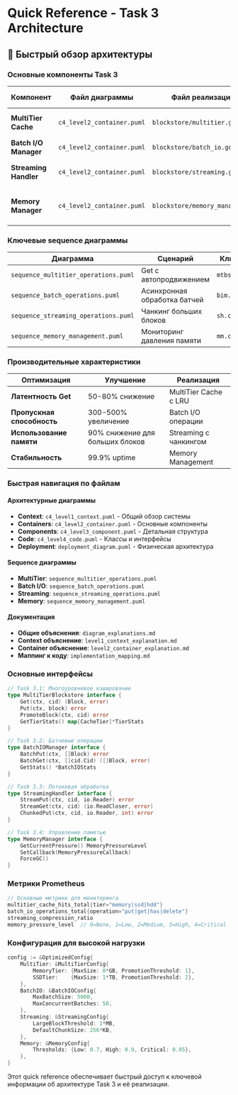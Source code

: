 # Quick Reference - Task 3 Architecture

## 🎯 Быстрый обзор архитектуры

### Основные компоненты Task 3

| Компонент | Файл диаграммы | Файл реализации | Основная функция |
|-----------|----------------|-----------------|------------------|
| **MultiTier Cache** | `c4_level2_container.puml` | `blockstore/multitier.go` | Многоуровневое кэширование Memory/SSD/HDD |
| **Batch I/O Manager** | `c4_level2_container.puml` | `blockstore/batch_io.go` | Группировка операций I/O |
| **Streaming Handler** | `c4_level2_container.puml` | `blockstore/streaming.go` | Потоковая обработка больших блоков |
| **Memory Manager** | `c4_level2_container.puml` | `blockstore/memory_manager.go` | Управление памятью и graceful degradation |

### Ключевые sequence диаграммы

| Диаграмма | Сценарий | Ключевая реализация |
|-----------|----------|-------------------|
| `sequence_multitier_operations.puml` | Get с автопродвижением | `mtbs.considerPromotion()` |
| `sequence_batch_operations.puml` | Асинхронная обработка батчей | `bim.putWorker()` |
| `sequence_streaming_operations.puml` | Чанкинг больших блоков | `sh.chunkData()` |
| `sequence_memory_management.puml` | Мониторинг давления памяти | `mm.checkMemoryPressure()` |

### Производительные характеристики

| Оптимизация | Улучшение | Реализация |
|-------------|-----------|------------|
| **Латентность Get** | 50-80% снижение | MultiTier Cache с LRU |
| **Пропускная способность** | 300-500% увеличение | Batch I/O операции |
| **Использование памяти** | 90% снижение для больших блоков | Streaming с чанкингом |
| **Стабильность** | 99.9% uptime | Memory Management |

### Быстрая навигация по файлам

#### Архитектурные диаграммы
- **Context**: `c4_level1_context.puml` - Общий обзор системы
- **Containers**: `c4_level2_container.puml` - Основные компоненты  
- **Components**: `c4_level3_component.puml` - Детальная структура
- **Code**: `c4_level4_code.puml` - Классы и интерфейсы
- **Deployment**: `deployment_diagram.puml` - Физическая архитектура

#### Sequence диаграммы
- **MultiTier**: `sequence_multitier_operations.puml`
- **Batch I/O**: `sequence_batch_operations.puml`  
- **Streaming**: `sequence_streaming_operations.puml`
- **Memory**: `sequence_memory_management.puml`

#### Документация
- **Общие объяснения**: `diagram_explanations.md`
- **Context объяснение**: `level1_context_explanation.md`
- **Container объяснение**: `level2_container_explanation.md`
- **Маппинг к коду**: `implementation_mapping.md`

### Основные интерфейсы

```go
// Task 3.1: Многоуровневое кэширование
type MultiTierBlockstore interface {
    Get(ctx, cid) (Block, error)
    Put(ctx, block) error
    PromoteBlock(ctx, cid) error
    GetTierStats() map[CacheTier]*TierStats
}

// Task 3.2: Батчевые операции
type BatchIOManager interface {
    BatchPut(ctx, []Block) error
    BatchGet(ctx, []cid.Cid) ([]Block, error)
    GetStats() *BatchIOStats
}

// Task 3.3: Потоковая обработка
type StreamingHandler interface {
    StreamPut(ctx, cid, io.Reader) error
    StreamGet(ctx, cid) (io.ReadCloser, error)
    ChunkedPut(ctx, cid, io.Reader, int) error
}

// Task 3.4: Управление памятью
type MemoryManager interface {
    GetCurrentPressure() MemoryPressureLevel
    SetCallback(MemoryPressureCallback)
    ForceGC()
}
```

### Метрики Prometheus

```go
// Основные метрики для мониторинга
multitier_cache_hits_total{tier="memory|ssd|hdd"}
batch_io_operations_total{operation="put|get|has|delete"}  
streaming_compression_ratio
memory_pressure_level  // 0=None, 1=Low, 2=Medium, 3=High, 4=Critical
```

### Конфигурация для высокой нагрузки

```go
config := &OptimizedConfig{
    MultiTier: &MultiTierConfig{
        MemoryTier: {MaxSize: 8*GB, PromotionThreshold: 1},
        SSDTier:    {MaxSize: 1*TB, PromotionThreshold: 2},
    },
    BatchIO: &BatchIOConfig{
        MaxBatchSize: 5000,
        MaxConcurrentBatches: 50,
    },
    Streaming: &StreamingConfig{
        LargeBlockThreshold: 1*MB,
        DefaultChunkSize: 256*KB,
    },
    Memory: &MemoryConfig{
        Thresholds: {Low: 0.7, High: 0.9, Critical: 0.95},
    },
}
```

Этот quick reference обеспечивает быстрый доступ к ключевой информации об архитектуре Task 3 и её реализации.